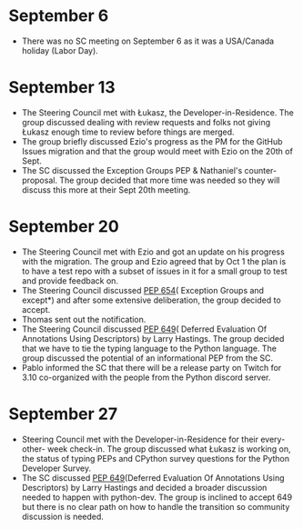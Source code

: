 # September 6
- There was no SC meeting on September 6 as it was a USA/Canada holiday (Labor Day).

# September 13
- The Steering Council met with Łukasz, the Developer-in-Residence. The group
  discussed dealing with review requests and folks not giving Łukasz enough
  time to review before things are merged.
- The group briefly discussed Ezio's progress as the PM for the GitHub Issues
  migration and that the group would meet with Ezio on the 20th of Sept.
- The SC discussed the Exception Groups PEP & Nathaniel's counter-proposal. The
  group decided that more time was needed so they will discuss this more at
  their Sept 20th meeting.

# September 20
- The Steering Council met with Ezio and got an update on his progress with the
  migration. The group and Ezio agreed that by Oct 1 the plan is to have a test
  repo with a subset of issues in it for a small group to test and provide
  feedback on.
- The Steering Council discussed [PEP 654](https://www.python.org/dev/peps/pep-0654/)(
  Exception Groups and except*) and after some extensive deliberation, the
  group decided to accept.
- Thomas sent out the notification.
- The Steering Council discussed [PEP 649](https://www.python.org/dev/peps/pep-0649/)(
  Deferred Evaluation Of Annotations Using Descriptors) by Larry Hastings. The
  group decided that we have to tie the typing language to the Python language.
  The group discussed the potential of an informational PEP from the SC.
- Pablo informed the SC that there will be a release party on Twitch for 3.10
  co-organized with the people from the Python discord server.

# September 27
- Steering Council met with the Developer-in-Residence for their every- other-
  week check-in. The group discussed what Łukasz is working on, the status of
  typing PEPs and CPython survey questions for the Python Developer Survey.
- The SC discussed [PEP 649](https://www.python.org/dev/peps/pep-0649/)(Deferred
  Evaluation Of Annotations Using Descriptors) by Larry Hastings and decided a
  broader discussion needed to happen with python-dev. The group is inclined to
  accept 649 but there is no clear path on how to handle the transition so community
  discussion is needed.

